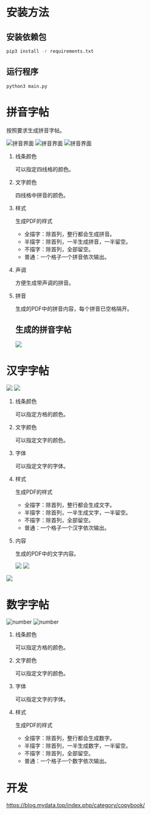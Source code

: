 # 安装方法

## 安装依赖包

```bash
pip3 install -r requirements.txt
```

## 运行程序

```bas
python3 main.py
```



# 拼音字帖

按照要求生成拼音字帖。

![拼音界面](./readme.res/pinyin.png)
![拼音界面](./readme.res/pinyin-hanzi.png)
![拼音界面](./readme.res/Windows-pinyin.PNG)



1. 线条颜色

   可以指定四线格的颜色。

2. 文字颜色

   四线格中拼音的颜色。

3. 样式

   生成PDF的样式

   - 全描字：除首列，整行都会生成拼音。
   - 半描字：除首列，一半生成拼音，一半留空。
   - 不描字：除首列，全部留空。
   - 普通：一个格子一个拼音依次输出。

4. 声调

   方便生成带声调的拼音。

5. 拼音

   生成的PDF中的拼音内容，每个拼音已空格隔开。

   ## 生成的拼音字帖

   ![](./readme.res/pinyin-pdf.png)

# 汉字字帖

![](./readme.res/hanzi.png)
![](./readme.res/Windows-hanzi.PNG)

1. 线条颜色

   可以指定方格的颜色。

2. 文字颜色

   可以指定文字的颜色。

3. 字体

   可以指定文字的字体。

3. 样式

   生成PDF的样式

   - 全描字：除首列，整行都会生成文字。
   - 半描字：除首列，一半生成文字，一半留空。
   - 不描字：除首列，全部留空。
   - 普通：一个格子一个汉字依次输出。

   

4. 内容

   生成的PDF中的文字内容。
   
   ![](./readme.res/hanzi-pdf1.png)
![](./readme.res/hanzi-with-pinyin-pdf1.png)

![](./readme.res/hanzi-pdf2.png)

# 数字字帖

![number](./readme.res/number.png)
![number](./readme.res/Windows-number.PNG)

1. 线条颜色

    可以指定方格的颜色。

2. 文字颜色

    可以指定文字的颜色。

3. 字体

    可以指定文字的字体。

4. 样式

    生成PDF的样式

    - 全描字：除首列，整行都会生成数字。
    - 半描字：除首列，一半生成数字，一半留空。
    - 不描字：除首列，全部留空。
    - 普通：一个格子一个数字依次输出。

# 开发

https://blog.mydata.top/index.php/category/copybook/